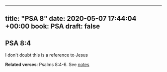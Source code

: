 
---
title: "PSA 8"
date: 2020-05-07 17:44:04 +00:00
book: PSA
draft: false
---

## PSA 8:4

I don't doubt this is a reference to Jesus

**Related verses**: Psalms 8:4-6. See [notes](https://my.bible.com/notes/3424376121268626208)

